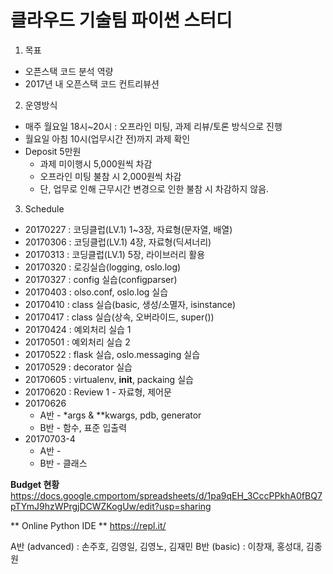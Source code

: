 클라우드 기술팀 파이썬 스터디
=======================

1. 목표
  - 오픈스택 코드 분석 역량
  - 2017년 내 오픈스택 코드 컨트리뷰션
  
2. 운영방식
  - 매주 월요일 18시~20시 : 오프라인 미팅, 과제 리뷰/토론 방식으로 진행
  - 월요일 아침 10시(업무시간 전)까지 과제 확인
  - Deposit 5만원
	- 과제 미이행시 5,000원씩 차감
	- 오프라인 미팅 불참 시 2,000원씩 차감
	- 단, 업무로 인해 근무시간 변경으로 인한 불참 시 차감하지 않음.
	
3. Schedule
  - 20170227 : 코딩클럽(LV.1) 1~3장, 자료형(문자열, 배열)
  - 20170306 : 코딩클럽(LV.1) 4장, 자료형(딕셔너리)
  - 20170313 : 코딩클럽(LV.1) 5장, 라이브러리 활용
  - 20170320 : 로깅실습(logging, oslo.log)
  - 20170327 : config 실습(configparser)
  - 20170403 : olso.conf, oslo.log 실습
  - 20170410 : class 실습(basic, 생성/소멸자, isinstance)
  - 20170417 : class 실습(상속, 오버라이드, super())
  - 20170424 : 예외처리 실습 1
  - 20170501 : 예외처리 실습 2
  - 20170522 : flask 실습, oslo.messaging 실습
  - 20170529 : decorator 실습
  - 20170605 : virtualenv, __init__, packaing 실습
  - 20170620 : Review 1 - 자료형, 제어문
  - 20170626
    * A반 - *args & **kwargs, pdb, generator
    * B반 - 함수, 표준 입출력 
  - 20170703-4
    * A반 - 
    * B반 - 클래스
  
  
  
  
**Budget 현황**
https://docs.google.cmportom/spreadsheets/d/1pa9qEH_3CccPPkhA0fBQ7pTYmJ9hzWPrgjDCWZKogUw/edit?usp=sharing

** Online Python IDE **
https://repl.it/


A반 (advanced) : 손주호, 김영일, 김영노, 김재민 
B반 (basic) : 이창재, 홍성대, 김종원

